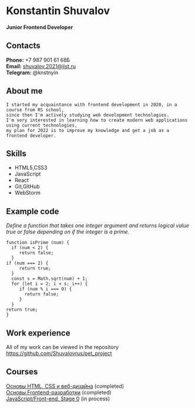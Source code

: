 # Konstantin Shuvalov

**Junior Frontend Developer**

## Contacts

**Phone:** +7 987 901 61 68Б<br>
**Email:** shuvalov.2021@list.ru<br>
**Telegram:** @knstnyin

## About me

    I started my acquaintance with frontend development in 2020, in a course from RS school,  
    since then I'm actively studying web development technologies.  
    I'm very interested in learning how to create modern web applications using current technologies,  
    my plan for 2022 is to improve my knowledge and get a job as a frontend developer.

## Skills

- HTML5,CSS3
- JavaScript
- React
- Git,GitHub
- WebStorm

## Example code
*Define a function that takes one integer argument and returns logical value true or false depending on if the integer is a prime.*
```
function isPrime (num) {
  if (num < 2) {
     return false;
  }
if (num === 2) {
     return true;
  }
  const s = Math.sqrt(num) + 1;
  for (let i = 2; i < s; i++) {
     if (num % i === 0) {
       return false;
     }
  }
return true;
}
```
## Work experience
All of my work can be viewed in the repository https://github.com/Shuvalovrus/pet_project

## Courses

[Основы HTML, CSS и веб-дизайна](https://ru.hexlet.io/courses/html) (completed)  
[Основы Frontend-разработки](https://stc.innopolis.university/junior-frontend) (completed)  
[JavaScript/Front-end. Stage 0](https://rs.school/js-stage0/) (in process)